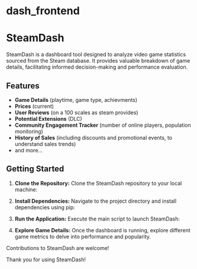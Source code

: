 # dash_frontend

# SteamDash

SteamDash is a dashboard tool designed to analyze video game statistics sourced from the Steam database.
It provides valuable breakdown of game details, facilitating informed decision-making and performance evaluation.

## Features

- **Game Details** (playtime, game type, achievments)
- **Prices** (current)
- **User Reviews** (on a 100 scales as steam provides)
- **Potential Extensions** (DLC)
- **Community Engagement Tracker** (number of online players, population monitoring)
- **History of Sales** (including discounts and promotional events, to understand sales trends)
- and more...

## Getting Started

1. **Clone the Repository:** Clone the SteamDash repository to your local machine:

2. **Install Dependencies:** Navigate to the project directory and install dependencies using pip:

3. **Run the Application:** Execute the main script to launch SteamDash:

4. **Explore Game Details:** Once the dashboard is running, explore different game metrics to delve into performance and popularity.

Contributions to SteamDash are welcome!

Thank you for using SteamDash!
